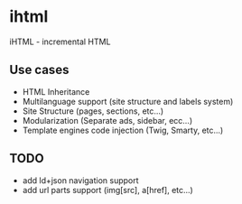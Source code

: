 # ihtml
iHTML - incremental HTML

## Use cases
* HTML Inheritance
* Multilanguage support (site structure and labels system)
* Site Structure (pages, sections, etc...)
* Modularization (Separate ads, sidebar, ecc...)
* Template engines code injection (Twig, Smarty, etc...)

## TODO
* add ld+json navigation support
* add url parts support (img[src], a[href], etc...)

